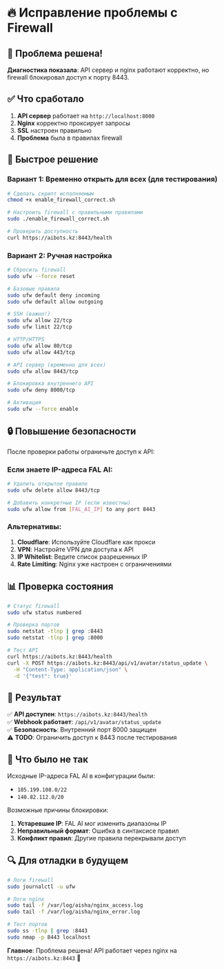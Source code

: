 # 🔥 Исправление проблемы с Firewall

## 🎯 Проблема решена!

**Диагностика показала**: API сервер и nginx работают корректно, но firewall блокировал доступ к порту 8443.

## ✅ Что сработало

1. **API сервер** работает на `http://localhost:8000`
2. **Nginx** корректно проксирует запросы
3. **SSL** настроен правильно
4. **Проблема** была в правилах firewall

## 🚀 Быстрое решение

### Вариант 1: Временно открыть для всех (для тестирования)

```bash
# Сделать скрипт исполняемым
chmod +x enable_firewall_correct.sh

# Настроить firewall с правильными правилами
sudo ./enable_firewall_correct.sh

# Проверить доступность
curl https://aibots.kz:8443/health
```

### Вариант 2: Ручная настройка

```bash
# Сбросить firewall
sudo ufw --force reset

# Базовые правила
sudo ufw default deny incoming
sudo ufw default allow outgoing

# SSH (важно!)
sudo ufw allow 22/tcp
sudo ufw limit 22/tcp

# HTTP/HTTPS
sudo ufw allow 80/tcp
sudo ufw allow 443/tcp

# API сервер (временно для всех)
sudo ufw allow 8443/tcp

# Блокировка внутреннего API
sudo ufw deny 8000/tcp

# Активация
sudo ufw --force enable
```

## 🔒 Повышение безопасности

После проверки работы ограничьте доступ к API:

### Если знаете IP-адреса FAL AI:

```bash
# Удалить открытое правило
sudo ufw delete allow 8443/tcp

# Добавить конкретные IP (если известны)
sudo ufw allow from [FAL_AI_IP] to any port 8443
```

### Альтернативы:

1. **Cloudflare**: Используйте Cloudflare как прокси
2. **VPN**: Настройте VPN для доступа к API
3. **IP Whitelist**: Ведите список разрешенных IP
4. **Rate Limiting**: Nginx уже настроен с ограничениями

## 📊 Проверка состояния

```bash
# Статус firewall
sudo ufw status numbered

# Проверка портов
sudo netstat -tlnp | grep :8443
sudo netstat -tlnp | grep :8000

# Тест API
curl https://aibots.kz:8443/health
curl -X POST https://aibots.kz:8443/api/v1/avatar/status_update \
  -H "Content-Type: application/json" \
  -d '{"test": true}'
```

## 🎉 Результат

✅ **API доступен**: `https://aibots.kz:8443/health`  
✅ **Webhook работает**: `/api/v1/avatar/status_update`  
✅ **Безопасность**: Внутренний порт 8000 защищен  
⚠️ **TODO**: Ограничить доступ к 8443 после тестирования  

## 📝 Что было не так

Исходные IP-адреса FAL AI в конфигурации были:
- `185.199.108.0/22`
- `140.82.112.0/20`

Возможные причины блокировки:
1. **Устаревшие IP**: FAL AI мог изменить диапазоны IP
2. **Неправильный формат**: Ошибка в синтаксисе правил
3. **Конфликт правил**: Другие правила перекрывали доступ

## 🔍 Для отладки в будущем

```bash
# Логи firewall
sudo journalctl -u ufw

# Логи nginx
sudo tail -f /var/log/aisha/nginx_access.log
sudo tail -f /var/log/aisha/nginx_error.log

# Тест портов
sudo ss -tlnp | grep :8443
sudo nmap -p 8443 localhost
```

**Главное**: Проблема решена! API работает через nginx на `https://aibots.kz:8443` 🚀 